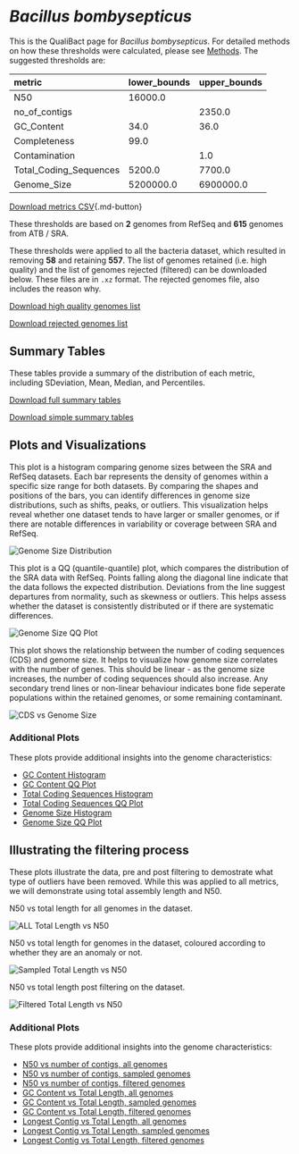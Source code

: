 # *Bacillus bombysepticus*

This is the QualiBact page for *Bacillus bombysepticus*. For detailed methods on how these thresholds were calculated, please see [Methods](../../methods.md).
The suggested thresholds are: 

| metric                 | lower_bounds   | upper_bounds   |
|:-----------------------|:---------------|:---------------|
| N50                    | 16000.0        |                |
| no_of_contigs          |                | 2350.0         |
| GC_Content             | 34.0           | 36.0           |
| Completeness           | 99.0           |                |
| Contamination          |                | 1.0            |
| Total_Coding_Sequences | 5200.0         | 7700.0         |
| Genome_Size            | 5200000.0      | 6900000.0      |

[Download metrics CSV](Bacillus_bombysepticus_metrics.csv){.md-button}


These thresholds are based on **2** genomes from RefSeq and **615** genomes from ATB / SRA.

These thresholds were applied to all the bacteria dataset, which resulted in removing **58** and retaining **557**.
The list of genomes retained (i.e. high quality) and the list of genomes rejected (filtered) can be downloaded below. These files are in `.xz` format. The rejected genomes file, also includes the reason why.

[Download high quality genomes list](Bacillus_bombysepticus_high_quality_genomes.csv.xz)


[Download rejected genomes list](Bacillus_bombysepticus_filtered_out_genomes.csv.xz)



## Summary Tables
These tables provide a summary of the distribution of each metric, including SDeviation, Mean, Median, and Percentiles.

[Download full summary tables](summary.csv)

[Download simple summary tables](selected_summary.csv)

## Plots and Visualizations

This plot is a histogram comparing genome sizes between the SRA and RefSeq datasets. Each bar represents the density of genomes within a specific size range for both datasets. By comparing the shapes and positions of the bars, you can identify differences in genome size distributions, such as shifts, peaks, or outliers. This visualization helps reveal whether one dataset tends to have larger or smaller genomes, or if there are notable differences in variability or coverage between SRA and RefSeq.

![Genome Size Distribution](Genome_Size_refseq_histogram_kde.png)

This plot is a QQ (quantile-quantile) plot, which compares the distribution of the SRA data with RefSeq. Points falling along the diagonal line indicate that the data follows the expected distribution. Deviations from the line suggest departures from normality, such as skewness or outliers. This helps assess whether the dataset is consistently distributed or if there are systematic differences.

![Genome Size QQ Plot](Genome_Size_refseq_qqplot.png)

This plot shows the relationship between the number of coding sequences (CDS) and genome size. It helps to visualize how genome size correlates with the number of genes. This should be linear - as the genome size increases, the number of coding sequences should also increase. Any secondary trend lines or non-linear behaviour indicates bone fide seperate populations within the retained genomes, or some remaining contaminant. 

![CDS vs Genome Size](Bacillus_bombysepticus_CDS_vs_Genome_Size.png)

### Additional Plots

These plots provide additional insights into the genome characteristics:

- [GC Content Histogram](GC_Content_refseq_histogram_kde.png)
- [GC Content QQ Plot](GC_Content_refseq_qqplot.png)
- [Total Coding Sequences Histogram](Total_Coding_Sequences_refseq_histogram_kde.png)
- [Total Coding Sequences QQ Plot](Total_Coding_Sequences_refseq_qqplot.png)
- [Genome Size Histogram](Genome_Size_refseq_histogram_kde.png)
- [Genome Size QQ Plot](Genome_Size_refseq_qqplot.png)
## Illustrating the filtering process
These plots illustrate the data, pre and post filtering to demostrate what type of outliers have been removed. While this was applied to all metrics, we will demonstrate using total assembly length and N50.

N50 vs total length for all genomes in the dataset.

![ALL Total Length vs N50](Bacillus_bombysepticus_all_total_length_N50.png)

N50 vs total length for genomes in the dataset, coloured according to whether they are an anomaly or not.

![Sampled Total Length vs N50](Bacillus_bombysepticus_sample_total_length_N50.png)

N50 vs total length post filtering on the dataset.

![Filtered Total Length vs N50](Bacillus_bombysepticus_filt_total_length_N50.png)

### Additional Plots

These plots provide additional insights into the genome characteristics:

- [N50 vs number of contigs, all genomes](Bacillus_bombysepticus_all_N50_number.png)
- [N50 vs number of contigs, sampled genomes](Bacillus_bombysepticus_sample_N50_number.png)
- [N50 vs number of contigs, filtered genomes](Bacillus_bombysepticus_filt_N50_number.png)
- [GC Content vs Total Length, all genomes](Bacillus_bombysepticus_all_total_length_GC_Content.png)
- [GC Content vs Total Length, sampled genomes](Bacillus_bombysepticus_sample_total_length_GC_Content.png)
- [GC Content vs Total Length, filtered genomes](Bacillus_bombysepticus_filt_total_length_GC_Content.png)
- [Longest Contig vs Total Length, all genomes](Bacillus_bombysepticus_all_total_length_longest.png)
- [Longest Contig vs Total Length, sampled genomes](Bacillus_bombysepticus_sample_total_length_longest.png)
- [Longest Contig vs Total Length, filtered genomes](Bacillus_bombysepticus_filt_total_length_longest.png)
